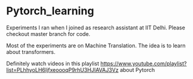 # Pytorch_learning
Experiments I ran when I joined as research assistant at IIT Delhi. Please checkout master branch for code. 

Most of the experiments are on Machine Translation. The idea is to learn about transformers.  

Definitely watch videos in this playlist https://www.youtube.com/playlist?list=PLhhyoLH6IjfxeoooqP9rhU3HJIAVAJ3Vz about Pytorch 
